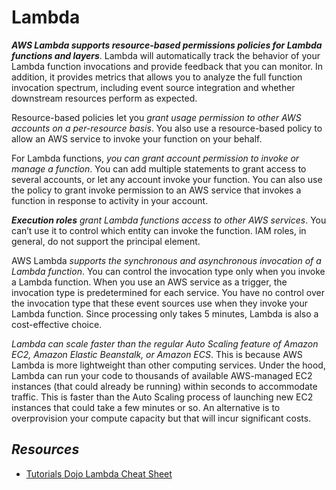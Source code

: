 # Lambda

***AWS Lambda supports resource-based permissions policies for Lambda functions and layers***. Lambda will automatically track the behavior of your Lambda function invocations and provide feedback that you can monitor. In addition, it provides metrics that allows you to analyze the full function invocation spectrum, including event source integration and whether downstream resources perform as expected.

Resource-based policies let you *grant usage permission to other AWS accounts on a per-resource basis*. You also use a resource-based policy to allow an AWS service to invoke your function on your behalf.

For Lambda functions, *you can grant account permission to invoke or manage a function*. You can add multiple statements to grant access to several accounts, or let any account invoke your function. You can also use the policy to grant invoke permission to an AWS service that invokes a function in response to activity in your account. 

_**Execution roles** grant Lambda functions access to other AWS services_. You can’t use it to control which entity can invoke the function. IAM roles, in general, do not support the principal element.

AWS Lambda *supports the synchronous and asynchronous invocation of a Lambda function*. You can control the invocation type only when you invoke a Lambda function. When you use an AWS service as a trigger, the invocation type is predetermined for each service. You have no control over the invocation type that these event sources use when they invoke your Lambda function. Since processing only takes 5 minutes, Lambda is also a cost-effective choice.

*Lambda can scale faster than the regular Auto Scaling feature of Amazon EC2, Amazon Elastic Beanstalk, or Amazon ECS*. This is because AWS Lambda is more lightweight than other computing services. Under the hood, Lambda can run your code to thousands of available AWS-managed EC2 instances (that could already be running) within seconds to accommodate traffic. This is faster than the Auto Scaling process of launching new EC2 instances that could take a few minutes or so. An alternative is to overprovision your compute capacity but that will incur significant costs. 

## *Resources*

- [Tutorials Dojo Lambda Cheat Sheet](https://tutorialsdojo.com/aws-lambda/)